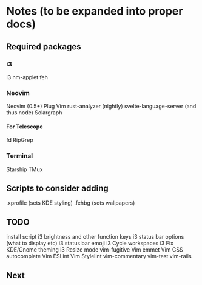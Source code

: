 # Notes (to be expanded into proper docs)

## Required packages

### i3
i3
nm-applet
feh

### Neovim
Neovim (0.5+)
Plug Vim
rust-analyzer (nightly)
svelte-language-server (and thus node)
Solargraph

#### For Telescope
fd
RipGrep

### Terminal
Starship
TMux

## Scripts to consider adding
.xprofile (sets KDE styling)
.fehbg (sets wallpapers)

## TODO
install script
i3 brightness and other function keys
i3 status bar options (what to display etc)
i3 status bar emoji
i3 Cycle workspaces
i3 Fix KDE/Gnome theming
i3 Resize mode
vim-fugitive
Vim emmet
Vim CSS autocomplete
Vim ESLint
Vim Stylelint
vim-commentary
vim-test
vim-rails

## Next
